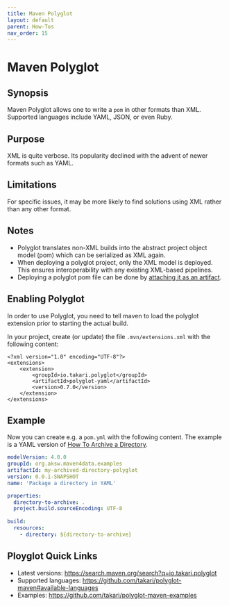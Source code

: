 ```yaml
---
title: Maven Polyglot
layout: default
parent: How-Tos
nav_order: 15
---
```


# Maven Polyglot


## Synopsis

Maven Polyglot allows one to write a `pom` in other formats than XML.
Supported languages include YAML, JSON, or even Ruby.

## Purpose

XML is quite verbose. Its popularity declined with the advent of newer formats such as YAML.

## Limitations

For specific issues, it may be more likely to find solutions using XML rather than any other format.

## Notes

* Polyglot translates non-XML builds into the abstract project object model (pom) which can be serialized as XML again.
* When deploying a polyglot project, only the XML model is deployed. This ensures interoperability with any existing
XML-based pipelines.
* Deploying a polyglot pom file can be done by [attaching it as an artifact](attaching-artifacts.md).

## Enabling Polyglot

In order to use Polyglot, you need to tell maven to load the polyglot extension prior to starting the actual build.

In your project, create (or update) the file `.mvn/extensions.xml` with the following content:
```
<?xml version="1.0" encoding="UTF-8"?>
<extensions>
    <extension>
        <groupId>io.takari.polyglot</groupId>
        <artifactId>polyglot-yaml</artifactId>
        <version>0.7.0</version>
    </extension>
</extensions>
```

## Example

Now you can create e.g. a `pom.yml` with the following content.
The example is a YAML version of [How To Archive a Directory](archive-a-directory.md).

```yml
modelVersion: 4.0.0
groupId: org.aksw.maven4data.examples
artifactId: my-archived-directory-polyglot
version: 0.0.1-SNAPSHOT
name: 'Package a directory in YAML'

properties:
  directory-to-archive: .
  project.build.sourceEncoding: UTF-8
  
build:
  resources:
    - directory: ${directory-to-archive}
```

## Ployglot Quick Links

* Latest versions: https://search.maven.org/search?q=io.takari.polyglot
* Supported languages: https://github.com/takari/polyglot-maven#available-languages
* Examples: https://github.com/takari/polyglot-maven-examples


